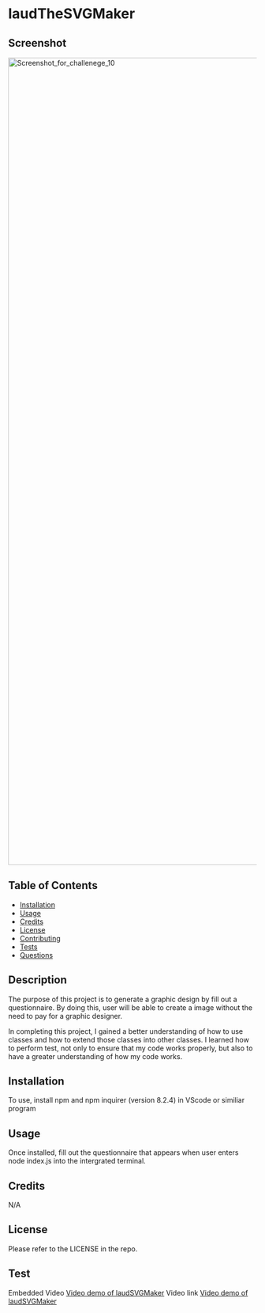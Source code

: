 # laudTheSVGMaker
## Screenshot
<img width="1633" alt="Screenshot_for_challenege_10" src="https://github.com/Veladare/laudTheSVGMaker/assets/126302466/41a2f7b7-c3f3-4033-b451-3342905a93c0">

## Table of Contents
  
* [Installation](#installation)
* [Usage](#usage)
* [Credits](#credits)
* [License](#license)
* [Contributing](#contributing)
* [Tests](#tests)
* [Questions](#questions)


## Description

The purpose of this project is to generate a graphic design by fill out a questionnaire. By doing this, user will be able to create a image without the need to pay for a graphic designer. 

In completing this project, I gained a better understanding of how to use classes and how to extend those classes into other classes. I learned how to perform test, not only to ensure that my code works properly, but also to have a greater understanding of how my code works. 
## Installation 

To use, install npm and npm inquirer (version 8.2.4) in VScode or similiar program

## Usage

Once installed, fill out the questionnaire that appears when user enters node index.js into the intergrated terminal. 

## Credits

N/A

## License

Please refer to the LICENSE in the repo.

## Test
Embedded Video [Video demo of laudSVGMaker](https://github.com/Veladare/laudTheSVGMaker/assets/126302466/6b080f65-4140-4c4f-871c-8b38192264dd)
Video link [Video demo of laudSVGMaker](https://drive.google.com/file/d/1y2lkxhEv7auUF2W7d2Ii0cE527hX_5w_/view)